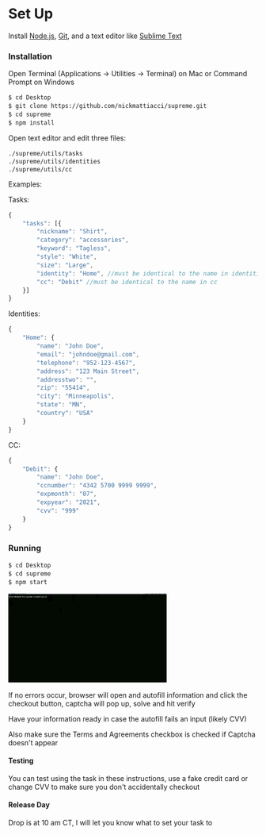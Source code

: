 # Set Up

Install [Node.js](http://nodejs.org/), [Git](https://git-scm.com/downloads), and a text editor like [Sublime Text](https://www.sublimetext.com/3)

### Installation

Open Terminal (Applications -> Utilities -> Terminal) on Mac or Command Prompt on Windows

```sh
$ cd Desktop
$ git clone https://github.com/nickmattiacci/supreme.git
$ cd supreme
$ npm install
```

Open text editor and edit three files:

```
./supreme/utils/tasks
./supreme/utils/identities
./supreme/utils/cc
```

Examples:

Tasks:
```javascript
{
    "tasks": [{
        "nickname": "Shirt",
        "category": "accessories",
        "keyword": "Tagless",
        "style": "White",
        "size": "Large",
        "identity": "Home", //must be identical to the name in identities
        "cc": "Debit" //must be identical to the name in cc
    }]
}
```

Identities:
```javascript
{
    "Home": {
        "name": "John Doe",
        "email": "johndoe@gmail.com",
        "telephone": "952-123-4567",
        "address": "123 Main Street",
        "addresstwo": "",
        "zip": "55414",
        "city": "Minneapolis",
        "state": "MN",
        "country": "USA"
    }
}
```


CC:
```javascript
{
    "Debit": {
        "name": "John Doe",
        "ccnumber": "4342 5700 9999 9999",
        "expmonth": "07",
        "expyear": "2021",
        "cvv": "999"
    }
}
```

### Running

```sh
$ cd Desktop
$ cd supreme
$ npm start
```

![gif](gif.gif)

If no errors occur, browser will open and autofill information and click the checkout button, captcha will pop up, solve and hit verify

Have your information ready in case the autofill fails an input (likely CVV)

Also make sure the Terms and Agreements checkbox is checked if Captcha doesn't appear

#### Testing
You can test using the task in these instructions, use a fake credit card or change CVV to make sure you don't accidentally checkout

#### Release Day
Drop is at 10 am CT, I will let you know what to set your task to
